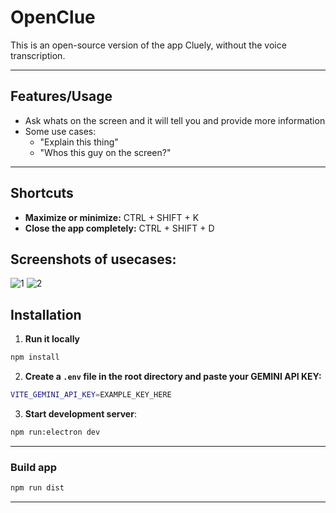 # OpenClue

This is an open-source version of the app Cluely, without the voice transcription.

---

## Features/Usage

- Ask whats on the screen and it will tell you and provide more information
- Some use cases:
    - "Explain this thing"
    - "Whos this guy on the screen?"

---

## Shortcuts

- **Maximize or minimize:** CTRL + SHIFT + K 
- **Close the app completely:** CTRL + SHIFT + D

## Screenshots of usecases:
![1](https://github.com/user-attachments/assets/c8b1b296-e932-4d90-a3eb-f464d960be6f)
![2](https://github.com/user-attachments/assets/5f7f3f19-b6cb-4dd4-bb35-433f8b3fae0d)


## Installation

1. **Run it locally**

```bash
npm install
```
2. **Create a `.env` file in the root directory and paste your GEMINI API KEY:**

```bash
VITE_GEMINI_API_KEY=EXAMPLE_KEY_HERE
```

3. **Start development server**:

```bash
npm run:electron dev
```

---


### Build app

```bash
npm run dist
```

---
